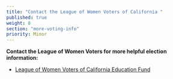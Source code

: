 ```yaml
---
title: "Contact the League of Women Voters of California "
published: true
weight: 8
section: "more-voting-info"
priority: Minor
---
```



**Contact the League of Women Voters for more helpful election information:**   

- [League of Women Voters of California Education Fund](https://cavotes.org/)  